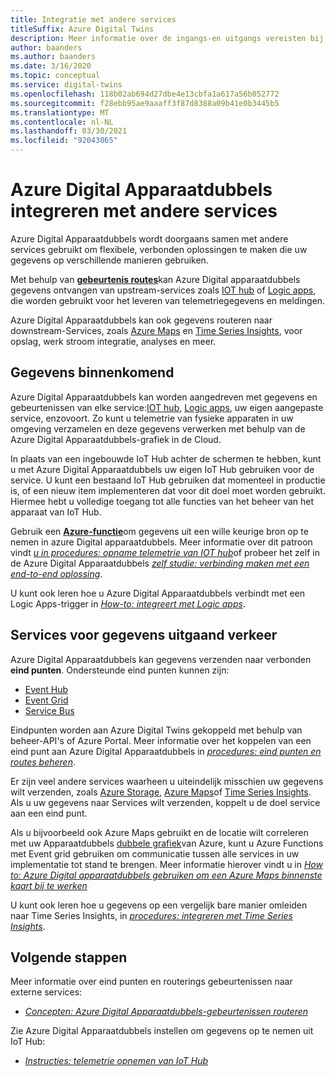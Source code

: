```yaml
---
title: Integratie met andere services
titleSuffix: Azure Digital Twins
description: Meer informatie over de ingangs-en uitgangs vereisten bij het implementeren van Azure Digital Apparaatdubbels.
author: baanders
ms.author: baanders
ms.date: 3/16/2020
ms.topic: conceptual
ms.service: digital-twins
ms.openlocfilehash: 118b02ab694d27dbe4e13cbfa1a617a56b052772
ms.sourcegitcommit: f28ebb95ae9aaaff3f87d8388a09b41e0b3445b5
ms.translationtype: MT
ms.contentlocale: nl-NL
ms.lasthandoff: 03/30/2021
ms.locfileid: "92043065"
---
```

# <a name="integrate-azure-digital-twins-with-other-services"></a>Azure Digital Apparaatdubbels integreren met andere services

Azure Digital Apparaatdubbels wordt doorgaans samen met andere services gebruikt om flexibele, verbonden oplossingen te maken die uw gegevens op verschillende manieren gebruiken.

Met behulp van [**gebeurtenis routes**](concepts-route-events.md)kan Azure Digital apparaatdubbels gegevens ontvangen van upstream-services zoals [IOT hub](../iot-hub/about-iot-hub.md) of [Logic apps](../logic-apps/logic-apps-overview.md), die worden gebruikt voor het leveren van telemetriegegevens en meldingen. 

Azure Digital Apparaatdubbels kan ook gegevens routeren naar downstream-Services, zoals [Azure Maps](../azure-maps/about-azure-maps.md) en [Time Series Insights](../time-series-insights/overview-what-is-tsi.md), voor opslag, werk stroom integratie, analyses en meer. 

## <a name="data-ingress"></a>Gegevens binnenkomend

Azure Digital Apparaatdubbels kan worden aangedreven met gegevens en gebeurtenissen van elke service:[IOT hub](../iot-hub/about-iot-hub.md), [Logic apps](../logic-apps/logic-apps-overview.md), uw eigen aangepaste service, enzovoort. Zo kunt u telemetrie van fysieke apparaten in uw omgeving verzamelen en deze gegevens verwerken met behulp van de Azure Digital Apparaatdubbels-grafiek in de Cloud.

In plaats van een ingebouwde IoT Hub achter de schermen te hebben, kunt u met Azure Digital Apparaatdubbels uw eigen IoT Hub gebruiken voor de service. U kunt een bestaand IoT Hub gebruiken dat momenteel in productie is, of een nieuw item implementeren dat voor dit doel moet worden gebruikt. Hiermee hebt u volledige toegang tot alle functies van het beheer van het apparaat van IoT Hub.

Gebruik een [**Azure-functie**](../azure-functions/functions-overview.md)om gegevens uit een wille keurige bron op te nemen in azure Digital apparaatdubbels. Meer informatie over dit patroon vindt [*u in procedures: opname telemetrie van IOT hub*](how-to-ingest-iot-hub-data.md)of probeer het zelf in de Azure Digital Apparaatdubbels [*zelf studie: verbinding maken met een end-to-end oplossing*](tutorial-end-to-end.md). 

U kunt ook leren hoe u Azure Digital Apparaatdubbels verbindt met een Logic Apps-trigger in [*How-to: integreert met Logic apps*](how-to-integrate-logic-apps.md).

## <a name="data-egress-services"></a>Services voor gegevens uitgaand verkeer

Azure Digital Apparaatdubbels kan gegevens verzenden naar verbonden **eind punten**. Ondersteunde eind punten kunnen zijn:
* [Event Hub](../event-hubs/event-hubs-about.md)
* [Event Grid](../event-grid/overview.md)
* [Service Bus](../service-bus-messaging/service-bus-messaging-overview.md)

Eindpunten worden aan Azure Digital Twins gekoppeld met behulp van beheer-API's of Azure Portal. Meer informatie over het koppelen van een eind punt aan Azure Digital Apparaatdubbels in [*procedures: eind punten en routes beheren*](how-to-manage-routes-apis-cli.md).

Er zijn veel andere services waarheen u uiteindelijk misschien uw gegevens wilt verzenden, zoals [Azure Storage](../storage/common/storage-introduction.md), [Azure Maps](../azure-maps/about-azure-maps.md)of [Time Series Insights](../time-series-insights/overview-what-is-tsi.md). Als u uw gegevens naar Services wilt verzenden, koppelt u de doel service aan een eind punt.

Als u bijvoorbeeld ook Azure Maps gebruikt en de locatie wilt correleren met uw Apparaatdubbels [dubbele grafiek](concepts-twins-graph.md)van Azure, kunt u Azure Functions met Event grid gebruiken om communicatie tussen alle services in uw implementatie tot stand te brengen. Meer informatie hierover vindt u in [ *How to: Azure Digital apparaatdubbels gebruiken om een Azure Maps binnenste kaart bij te werken*](how-to-integrate-maps.md)

U kunt ook leren hoe u gegevens op een vergelijk bare manier omleiden naar Time Series Insights, in [*procedures: integreren met Time Series Insights*](how-to-integrate-time-series-insights.md).

## <a name="next-steps"></a>Volgende stappen

Meer informatie over eind punten en routerings gebeurtenissen naar externe services:
* [*Concepten: Azure Digital Apparaatdubbels-gebeurtenissen routeren*](concepts-route-events.md)

Zie Azure Digital Apparaatdubbels instellen om gegevens op te nemen uit IoT Hub:
* [*Instructies: telemetrie opnemen van IoT Hub*](how-to-ingest-iot-hub-data.md)